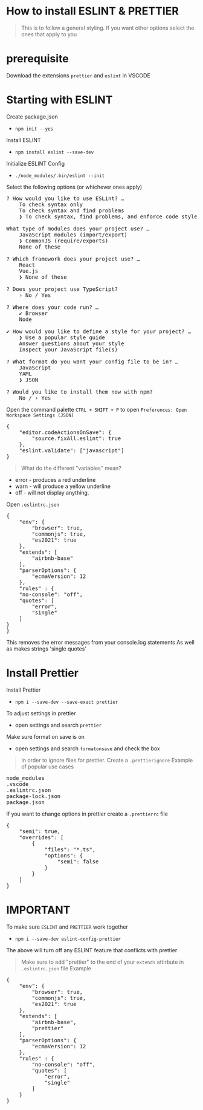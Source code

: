 # How to install ESLINT & PRETTIER

> This is to follow a general styling.
> If you want other options select the ones that apply to you

# prerequisite

Download the extensions `prettier` and `eslint` in VSCODE

# Starting with ESLINT

Create package.json

- `npm init --yes`

Install ESLINT

- `npm install eslint --save-dev`

Initialize ESLINT Config

- `./node_modules/.bin/eslint --init`

Select the following options (or whichever ones apply)

<pre>? How would you like to use ESLint? …
    To check syntax only
    To check syntax and find problems
    ❯ To check syntax, find problems, and enforce code style

What type of modules does your project use? …
    JavaScript modules (import/export)
    ❯ CommonJS (require/exports)
    None of these

? Which framework does your project use? …
    React
    Vue.js
    ❯ None of these

? Does your project use TypeScript?
    › No / Yes

? Where does your code run? …
    ✔ Browser
    Node

✔ How would you like to define a style for your project? …
    ❯ Use a popular style guide
    Answer questions about your style
    Inspect your JavaScript file(s)

? What format do you want your config file to be in? …
    JavaScript
    YAML
    ❯ JSON

? Would you like to install them now with npm?
    No / › Yes
</pre>

Open the command palette `CTRL + SHIFT + P` to open `Preferences: Open Workspace Settings (JSON)`

<pre>{
    "editor.codeActionsOnSave": {
        "source.fixAll.eslint": true
    },
    "eslint.validate": ["javascript"]
}</pre>

> What do the different "variables" mean?

- error - produces a red underline
- warn - will produce a yellow underline
- off - will not display anything.

Open `.eslintrc.json`

<pre>{
    "env": {
        "browser": true,
        "commonjs": true,
        "es2021": true
    },
    "extends": [
        "airbnb-base"
    ],
    "parserOptions": {
        "ecmaVersion": 12
    },
    "rules" : {
    "no-console": "off",
    "quotes": [
        "error",
        "single"
    ]
}
}
</pre>

This removes the error messages from your console.log statements
As well as makes strings 'single quotes'

# Install Prettier

Install Prettier

- `npm i --save-dev --save-exact prettier`

To adjust settings in prettier

- open settings and search `prettier`

Make sure format on save is on

- open settings and search `formatonsave` and check the box

> In order to ignore files for prettier. Create a `.prettierignore`
> Example of popular use cases

<pre>
node_modules
.vscode
.eslintrc.json
package-lock.json
package.json
</pre>

If you want to change options in prettier create a `.prettierrc` file

<pre>
{
    "semi": true,
    "overrides": [
        {
            "files": "*.ts",
            "options": {
                "semi": false
            }
        }
    ]
}
</pre>

# IMPORTANT

To make sure `ESLINT` and `PRETTIER` work together

- `npm i --save-dev eslint-config-prettier`

The above will turn off any ESLINT feature that conflicts with prettier

> Make sure to add "prettier" to the end of your `extends` attirbute in `.eslintrc.json` file
> Example

<pre>{
    "env": {
        "browser": true,
        "commonjs": true,
        "es2021": true
    },
    "extends": [
        "airbnb-base",
        "prettier"
    ],
    "parserOptions": {
        "ecmaVersion": 12
    },
    "rules" : {
        "no-console": "off",
        "quotes": [
            "error",
            "single"
        ]
    }
}
</pre>

